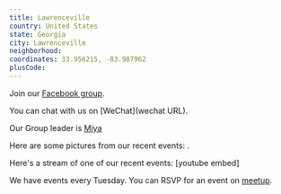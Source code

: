 ```yaml
---
title: Lawrenceville
country: United States
state: Georgia
city: Lawrenceville
neighborhood: 
coordinates: 33.956215, -83.987962
plusCode:
---
```

Join our [Facebook group](https://www.facebook.com/groups/free.code.camp.lawrenceville).

You can chat with us on [WeChat](wechat URL).

Our Group leader is [Miya](freecodecamp.org/miya)

Here are some pictures from our recent events:
![]().

Here's a stream of one of our recent events:
[youtube embed]

We have events every Tuesday. You can RSVP for an event on [meetup](meetupurl).
